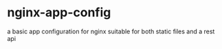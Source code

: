 # nginx-app-config
a basic app configuration for nginx suitable for both static files and a rest api
